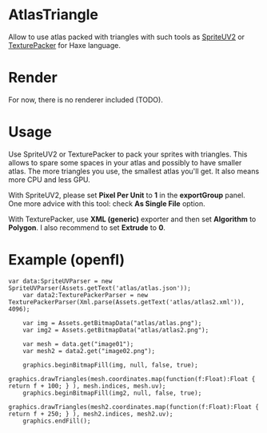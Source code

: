 # AtlasTriangle
Allow to use atlas packed with triangles with such tools as [SpriteUV2](https://www.spriteuv.com) or [TexturePacker](https://www.codeandweb.com/texturepacker/) for Haxe language.

# Render
For now, there is no renderer included (TODO).

# Usage
Use SpriteUV2 or TexturePacker to pack your sprites with triangles. This allows to spare some spaces in your atlas and possibly to have smaller atlas.
The more triangles you use, the smallest atlas you'll get. It also means more CPU and less GPU.

With SpriteUV2, please set **Pixel Per Unit** to **1** in the **exportGroup** panel. One more advice with this tool: check **As Single File** option.

With TexturePacker, use **XML (generic)** exporter and then set **Algorithm** to **Polygon**. I also recommend to set **Extrude** to **0**.

# Example (openfl)

    var data:SpriteUVParser = new SpriteUVParser(Assets.getText('atlas/atlas.json'));
		var data2:TexturePackerParser = new TexturePackerParser(Xml.parse(Assets.getText('atlas/atlas2.xml')), 4096);
		
		var img = Assets.getBitmapData("atlas/atlas.png");
		var img2 = Assets.getBitmapData("atlas/atlas2.png");
		
		var mesh = data.get("image01");
		var mesh2 = data2.get("image02.png");
		
		graphics.beginBitmapFill(img, null, false, true);
		graphics.drawTriangles(mesh.coordinates.map(function(f:Float):Float { return f + 100; } ), mesh.indices, mesh.uv);
		graphics.beginBitmapFill(img2, null, false, true);
		graphics.drawTriangles(mesh2.coordinates.map(function(f:Float):Float { return f + 250; } ), mesh2.indices, mesh2.uv);
		graphics.endFill();
